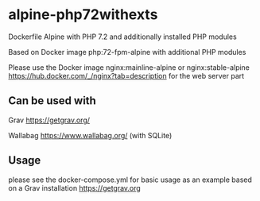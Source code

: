 # alpine-php72withexts
Dockerfile Alpine with PHP 7.2 and additionally installed PHP modules

Based on Docker image php:72-fpm-alpine with additional PHP modules

Please use the Docker image nginx:mainline-alpine or nginx:stable-alpine https://hub.docker.com/_/nginx?tab=description for the web server part

## Can be used with

Grav https://getgrav.org/

Wallabag https://www.wallabag.org/ (with SQLite)

## Usage

please see the docker-compose.yml for basic usage as an example based on a Grav installation https://getgrav.org
